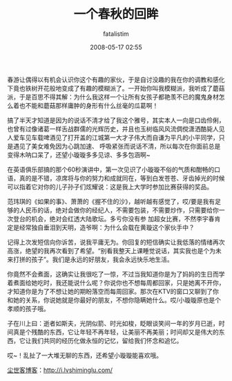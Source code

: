 ﻿---
layout: post
title: 一个春秋的回眸
date: 2008-05-17 02:55
author: fatalistim
comments: true
categories: [2006, 生命痕迹]
---
春游让偶得以有机会认识你这个有趣的家伙，于是自讨没趣的我在你的调教和感化下竟也铁树开花般地变成了有趣的模糊派了。一开始你叫我模糊派，我听成了蘑菇派，于是百思不得其解：为什么我这样一个让所有女孩子都艳羡不已的魔鬼身材怎么着也不能和蘑菇那样庸肿的身形有什么丝毫的瓜葛啊！

搞了半天才知道是因为的说话不清才给了我这个雅号，其实本人一向是口齿伶俐，也曾有过像诸葛一样舌战群儒的光辉历史，并且也玉树临风风流倜傥潇洒酷毙人见人爱车见车载啤酒见了打开盖的江城第一大才子伟大而自谦为平凡的小平同学，只是遇见了美女难免因为心跳加速、 呼吸紧张而说话不清，所以每次在你面前总是变得木呐口呆了，还望小璇璇多多见谅、多多包涵啊~

在英语俱乐部搞的那个60秒演讲中，第一次见识了小璇璇不俗的气质和酣畅的口语，真的是不错，凉席将与你的努力和成就同在，等到白发苍苍、牙齿掉光的时候可以指着它对你的儿子孙子们炫耀说：这是我上大学时参加比赛获得的奖品。

范玮琪的《如果的事》、萧萧的《握不住的沙》，越听越有感觉了，哎/要是我有足够的人民币的话，绝对会做你的经纪人，不需要包装，不需要炒作，只需要给你一次登台的机会，绝对会红透大陆歌坛。多亏你没有参 加超女比赛，不然李宇春肯定是经常独自垂泪到天明，造爷啊：为什么会载在黄璇这个家伙手中？

记得上次发短信向你诉苦，说我平庸无为。你回复的短信确实让我低落的情绪再次高涨，绝望的我再次看到了希望。“别看我整天上课睡觉说话，其实我也是个为未来打拼的孩子”。我们是永远的好朋友，我会永远快乐地生活。

你竟然不会煮面，这确实让我很吃了一惊，不过当我知道你是为了妈妈的生日而学着煮面给她吃时，我还能说什么呢？你说你也不想每周都回家，只是她离不开你，才知道你是为了不想让她的期盼落空而每周回家。那次在KTV的窗口又聊到了你和她的关系，你说她就是你最好的朋友，不想你隐瞒她什么。哎/小璇璇原也是个孝顺的孩子哦。

子在川上曰：逝者如斯夫，光阴似箭、时光如梭，眨眼谈笑间一年的岁月已逝，时间真是个残酷的东西，它让年轻不再年轻，让美丽不再美丽；时间却又是伟大的东西，它让我们共同的经历化做永恒的记忆，留给我们怀念和追忆。

哎~！乱扯了一大堆无聊的东西，还希望小璇璇能喜欢哦。

<a href="http://i.lvshiminglu.com/">尘世客博客</a>：<a href="http://i.lvshiminglu.com/">http://i.lvshiminglu.com/</a>

